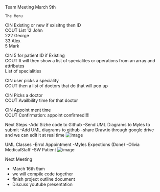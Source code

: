 Team Meeting March 9th

	The Menu	
 
CIN	Existing or new			if exisitng then ID			
COUT	List	12	John				
		222	George				
		33	Alex				
		5	Mark				
							
							
CIN	5 for patient ID if Existing						
COUT	It will then show a list of specialites or operations from an array and attributes						
	List of specialities						
							
CIN	user picks a speciality						
COUT	then a list of doctors that do that will pop up						
							
CIN	Picks a doctor						
COUT	Availbility time for that doctor						
							
CIN	Appoint ment time						
COUT	Confirmation: appoint confirmed!!!!						

Next Steps
-Add Sizhe code to Github
-Send UML Diagrams to Myles to submit 
-Add UML diagrams to github
-share Draw.io through google drive and we can edit it at real time
![image](https://github.com/StewieTech/projectHMS/assets/77213085/e937721a-64b3-4d03-9ea0-d9c7e755a0da)

UML Classes
-Errol	Appointment
-Myles	Expections (Done)
-Olivia	MedicalStaff
-SW	Patient
![image](https://github.com/StewieTech/projectHMS/assets/77213085/a3f7df23-a590-4686-a37f-5b41263e1d08)

Next Meeting 
- March 16th 9am 
- we will compile code together
- finish project outline document
- Discuss youtube presentation

